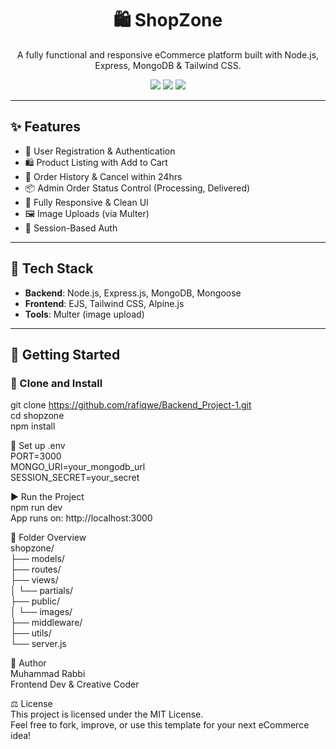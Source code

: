 <h1 align="center">🛍️ ShopZone</h1>
<p align="center">
  A fully functional and responsive eCommerce platform built with Node.js, Express, MongoDB & Tailwind CSS.
</p>

<p align="center">
  <img src="https://img.shields.io/badge/status-Working-green?style=flat-square" />
  <img src="https://img.shields.io/badge/style-tailwindcss-blue?style=flat-square" />
  <img src="https://img.shields.io/badge/template-ejs-yellow?style=flat-square" />
</p>

---

## ✨ Features

- 👤 User Registration & Authentication
- 🛍️ Product Listing with Add to Cart
- 💼 Order History & Cancel within 24hrs
- 📦 Admin Order Status Control (Processing, Delivered)
- 🌙 Fully Responsive & Clean UI
- 🖼️ Image Uploads (via Multer)
- 🔐 Session-Based Auth

---

## 🔧 Tech Stack

- **Backend**: Node.js, Express.js, MongoDB, Mongoose  
- **Frontend**: EJS, Tailwind CSS, Alpine.js  
- **Tools**: Multer (image upload)

---

## 🚀 Getting Started

### 📁 Clone and Install </br>
git clone https://github.com/rafiqwe/Backend_Project-1.git </br>
cd shopzone </br>
npm install </br>


🔐 Set up .env </br>
PORT=3000 </br>
MONGO_URI=your_mongodb_url </br>
SESSION_SECRET=your_secret </br>

▶️ Run the Project </br>
npm run dev </br> 
App runs on: http://localhost:3000 </br>

📁 Folder Overview </br>
shopzone/ </br>
├── models/ </br>
├── routes/ </br>
├── views/ </br>
│   └── partials/ </br>
├── public/ </br>
│   └── images/ </br>
├── middleware/ </br>
├── utils/ </br>
└── server.js </br>

🙌 Author </br>
Muhammad Rabbi </br>
Frontend Dev & Creative Coder </br>

⚖️ License </br>
This project is licensed under the MIT License. </br>
Feel free to fork, improve, or use this template for your next eCommerce idea! </br>

